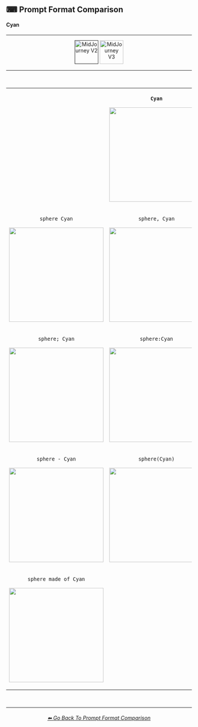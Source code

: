<h2>⌨ Prompt Format Comparison</h2>
<h4>Cyan</h4>

<hr><!--------------->

<div align="center">

[<img src="https://github.com/willwulfken/MidJourney-Styles-and-Keywords-Reference/blob/main/Images/Repo_Parts/Buttons/version_button/button_version_MJV2_active.png?raw=true" alt="MidJourney V2" height="64" />]()
[<img src="https://github.com/willwulfken/MidJourney-Styles-and-Keywords-Reference/blob/main/Images/Repo_Parts/Buttons/version_button/button_version_MJV3_inactive.png?raw=true" alt="MidJourney V3" height="64" />](https://github.com/willwulfken/MidJourney-Styles-and-Keywords-Reference/blob/main/Pages/MJ_V3/Comparison_Pages/Prompt_Writing/Prompt_Format_Comparison_Subpages/Cyan.md)

</div>

<hr>
<br>

<div align="center">

<table>
	<tr align=center valign=middle>
		<th>
			<br>
		</th>
		<th>
			<p><code>Cyan</code></p><p><img src="https://github.com/willwulfken/MidJourney-Styles-and-Keywords/blob/main/Images/MJ_V2/Summary_Images/Prompt_Format_Comparison/Cyan.png?raw=true" width="256" /></p>
		</th>
		<th>
			<br>
		</th>
	</tr>
	<tr align=center valign=middle>
		<td>
			<p><code>sphere Cyan</code></p><p><img src="https://github.com/willwulfken/MidJourney-Styles-and-Keywords/blob/main/Images/MJ_V2/Summary_Images/Prompt_Format_Comparison/sphere_Cyan.png?raw=true" width="256" /></p>
		</td>
		<td>
			<p><code>sphere, Cyan</code></p><p><img src="https://github.com/willwulfken/MidJourney-Styles-and-Keywords/blob/main/Images/MJ_V2/Summary_Images/Prompt_Format_Comparison/sphere-Cyan.png?raw=true" width="256" /></p>
		</td>
		<td>
			<p><code>Cyan sphere</code></p><p><img src="https://github.com/willwulfken/MidJourney-Styles-and-Keywords/blob/main/Images/MJ_V2/Summary_Images/Prompt_Format_Comparison/Cyan_sphere.png?raw=true" width="256" /></p>
		</td>
	</tr>
	<tr align=center valign=middle>
		<td>
			<p><code>sphere; Cyan</code></p><p><img src="https://github.com/willwulfken/MidJourney-Styles-and-Keywords/blob/main/Images/MJ_V2/Summary_Images/Prompt_Format_Comparison/sphere-semicolon-Cyan.png?raw=true" width="256" /></p>
		</td>
		<td>
			<p><code>sphere:Cyan</code></p><p><img src="https://github.com/willwulfken/MidJourney-Styles-and-Keywords/blob/main/Images/MJ_V2/Summary_Images/Prompt_Format_Comparison/sphere-colon-Cyan.png?raw=true" width="256" /></p>
		</td>
		<td>
			<p><code>sphere::Cyan</code></p><p><img src="https://github.com/willwulfken/MidJourney-Styles-and-Keywords-Reference/blob/main/Images/MJ_V2/Summary_Images/Prompt_Format_Comparison/sphere-double_colon-Cyan.png?raw=true" width="256" /></p>
		</td>
	</tr>
	<tr align=center valign=middle>
		<td>
			<p><code>sphere - Cyan</code></p><p><img src="https://github.com/willwulfken/MidJourney-Styles-and-Keywords/blob/main/Images/MJ_V2/Summary_Images/Prompt_Format_Comparison/sphere_-_Cyan.png?raw=true" width="256" /></p>
		</td>
		<td>
			<p><code>sphere(Cyan)</code></p><p><img src="https://github.com/willwulfken/MidJourney-Styles-and-Keywords/blob/main/Images/MJ_V2/Summary_Images/Prompt_Format_Comparison/sphere(Cyan).png?raw=true" width="256" /></p>
		</td>
		<td>
			<p><code>sphere in the style of Cyan</code></p><p><img src="https://github.com/willwulfken/MidJourney-Styles-and-Keywords/blob/main/Images/MJ_V2/Summary_Images/Prompt_Format_Comparison/sphere_in_the_style_of_Cyan.png?raw=true" width="256" /></p>
		</td>
	</tr>
	<tr align=center valign=middle>
		<td>
			<p><code>sphere made of Cyan</code></p><p><img src="https://github.com/willwulfken/MidJourney-Styles-and-Keywords/blob/main/Images/MJ_V2/Summary_Images/Prompt_Format_Comparison/sphere_made_of_Cyan.png?raw=true" width="256" /></p>
		</td>
		<td>
			<br>
		</td>
		<td>
			<p><code>Cyan of a sphere</code></p><p><img src="https://github.com/willwulfken/MidJourney-Styles-and-Keywords/blob/main/Images/MJ_V2/Summary_Images/Prompt_Format_Comparison/Cyan_of_a_sphere.png?raw=true" width="256" /></p>
		</td>
</table>

</div>

<br>


<hr><!--------------->
<div align="center">
<h6><a href="https://github.com/willwulfken/MidJourney-Styles-and-Keywords-Reference/blob/main/Pages/MJ_V2/Comparison_Pages/Prompt_Format_Comparison.md">⬅ Go Back To Prompt Format Comparison</a></h6>
</div>